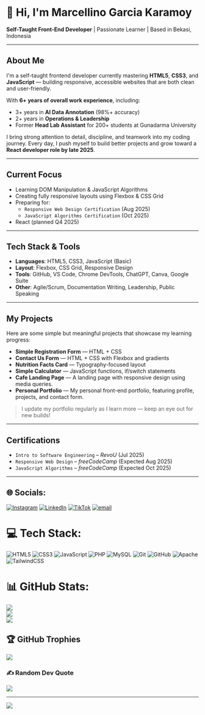 # 👋 Hi, I'm Marcellino Garcia Karamoy

**Self-Taught Front-End Developer** | Passionate Learner | Based in Bekasi, Indonesia

---

## About Me

I'm a self-taught frontend developer currently mastering **HTML5**, **CSS3**, and **JavaScript** — building responsive, accessible websites that are both clean and user-friendly.

With **6+ years of overall work experience**, including:
- 3+ years in **AI Data Annotation** (98%+ accuracy)
- 2+ years in **Operations & Leadership**
- Former **Head Lab Assistant** for 200+ students at Gunadarma University

I bring strong attention to detail, discipline, and teamwork into my coding journey. Every day, I push myself to build better projects and grow toward a **React developer role by late 2025**.

---

## Current Focus

- Learning DOM Manipulation & JavaScript Algorithms
- Creating fully responsive layouts using Flexbox & CSS Grid
- Preparing for:
  - `Responsive Web Design Certification` (Aug 2025)
  - `JavaScript Algorithms Certification` (Oct 2025)
- React (planned Q4 2025)

---

## Tech Stack & Tools

- **Languages**: HTML5, CSS3, JavaScript (Basic)
- **Layout**: Flexbox, CSS Grid, Responsive Design
- **Tools**: GitHub, VS Code, Chrome DevTools, ChatGPT, Canva, Google Suite
- **Other**: Agile/Scrum, Documentation Writing, Leadership, Public Speaking

---

## My Projects

Here are some simple but meaningful projects that showcase my learning progress:

- **Simple Registration Form** — HTML + CSS
- **Contact Us Form** — HTML + CSS with Flexbox and gradients
- **Nutrition Facts Card** — Typography-focused layout
- **Simple Calculator** — JavaScript functions, if/switch statements
- **Cafe Landing Page** — A landing page with responsive design using media queries.
- **Personal Portfolio** — My personal front-end portfolio, featuring profile, projects, and contact form.

> I update my portfolio regularly as I learn more — keep an eye out for new builds!

---

## Certifications

- `Intro to Software Engineering` – *RevoU* (Jul 2025)
- `Responsive Web Design` – *freeCodeCamp* (Expected Aug 2025)
- `JavaScript Algorithms` – *freeCodeCamp* (Expected Oct 2025)

---

## 🌐 Socials:
[![Instagram](https://img.shields.io/badge/Instagram-%23E4405F.svg?logo=Instagram&logoColor=white)](https://instagram.com/mgkaramoy) [![LinkedIn](https://img.shields.io/badge/LinkedIn-%230077B5.svg?logo=linkedin&logoColor=white)](https://linkedin.com/in/marcel-karamoy) [![TikTok](https://img.shields.io/badge/TikTok-%23000000.svg?logo=TikTok&logoColor=white)](https://tiktok.com/@mgkaramoy) [![email](https://img.shields.io/badge/Email-D14836?logo=gmail&logoColor=white)](mailto:mgkaramoy@gmail.com) 

# 💻 Tech Stack:
![HTML5](https://img.shields.io/badge/html5-%23E34F26.svg?style=for-the-badge&logo=html5&logoColor=white) ![CSS3](https://img.shields.io/badge/css3-%231572B6.svg?style=for-the-badge&logo=css3&logoColor=white) ![JavaScript](https://img.shields.io/badge/javascript-%23323330.svg?style=for-the-badge&logo=javascript&logoColor=%23F7DF1E) ![PHP](https://img.shields.io/badge/php-%23777BB4.svg?style=for-the-badge&logo=php&logoColor=white) ![MySQL](https://img.shields.io/badge/mysql-4479A1.svg?style=for-the-badge&logo=mysql&logoColor=white) ![Git](https://img.shields.io/badge/git-%23F05033.svg?style=for-the-badge&logo=git&logoColor=white) ![GitHub](https://img.shields.io/badge/github-%23121011.svg?style=for-the-badge&logo=github&logoColor=white) ![Apache](https://img.shields.io/badge/apache-%23D42029.svg?style=for-the-badge&logo=apache&logoColor=white) ![TailwindCSS](https://img.shields.io/badge/tailwindcss-%2338B2AC.svg?style=for-the-badge&logo=tailwind-css&logoColor=white)
# 📊 GitHub Stats:
![](https://github-readme-stats.vercel.app/api?username=catammoth&theme=tokyonight&hide_border=false&include_all_commits=true&count_private=false)<br/>
![](https://nirzak-streak-stats.vercel.app/?user=catammoth&theme=tokyonight&hide_border=false)<br/>
![](https://github-readme-stats.vercel.app/api/top-langs/?username=catammoth&theme=tokyonight&hide_border=false&include_all_commits=true&count_private=false&layout=compact)

## 🏆 GitHub Trophies
![](https://github-profile-trophy.vercel.app/?username=catammoth&theme=radical&no-frame=false&no-bg=true&margin-w=4)

### ✍️ Random Dev Quote
![](https://quotes-github-readme.vercel.app/api?type=horizontal&theme=tokyonight)

---
[![](https://visitcount.itsvg.in/api?id=catammoth&icon=0&color=0)](https://visitcount.itsvg.in)

<!-- Proudly created with GPRM ( https://gprm.itsvg.in ) -->
